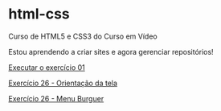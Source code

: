 # html-css
 Curso de HTML5 e CSS3 do Curso em Vídeo

Estou aprendendo a criar sites e agora gerenciar repositórios!

<a href="https://jaojogadez.github.io/html-css/exerc%C3%ADcios/ex01/index.html"> Executar o exercício 01</a>

<a href="https://jaojogadez.github.io/html-css/exerc%C3%ADcios/ex26/mq002/index.html">Exercício 26 - Orientação da tela</a>

<a href="https://jaojogadez.github.io/html-css/exerc%C3%ADcios/ex26/mq005/index.html">Exercício 26 - Menu Burguer</a>